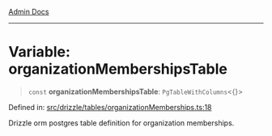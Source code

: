 [Admin Docs](/)

***

# Variable: organizationMembershipsTable

> `const` **organizationMembershipsTable**: `PgTableWithColumns`\<\{\}\>

Defined in: [src/drizzle/tables/organizationMemberships.ts:18](https://github.com/syedali237/talawa-api/blob/8c6154f4daaa502448d207545feda14b4d146e99/src/drizzle/tables/organizationMemberships.ts#L18)

Drizzle orm postgres table definition for organization memberships.
